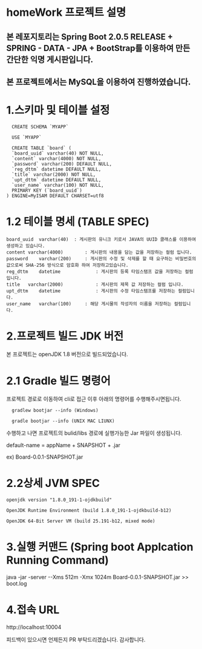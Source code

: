 # homeWork 프로젝트 설명
## 본 레포지토리는 Spring Boot 2.0.5 RELEASE + SPRING - DATA - JPA + BootStrap를 이용하여 만든 간단한 익명 게시판입니다.
 
## 본 프로젝트에서는 MySQL을 이용하여 진행하였습니다.

# 1.스키마 및 테이블 설정
~~~
  CREATE SCHEMA `MYAPP`
  
  USE `MYAPP`
  
  CREATE TABLE `board` (
  `board_uuid` varchar(40) NOT NULL,
  `content` varchar(4000) NOT NULL,
  `password` varchar(200) DEFAULT NULL,
  `reg_dttm` datetime DEFAULT NULL,
  `title` varchar(2000) NOT NULL,
  `upt_dttm` datetime DEFAULT NULL,
  `user_name` varchar(100) NOT NULL,
  PRIMARY KEY (`board_uuid`)
) ENGINE=MyISAM DEFAULT CHARSET=utf8
~~~

# 1.2 테이블 명세 (TABLE SPEC)

~~~
board_uuid	varchar(40)	 : 게시판의 유니크 키로서 JAVA의 UUID 클래스를 이용하여 생성하고 있습니다.	
content	varchar(4000)		 : 게시판의 내용을 담는 값을 저장하는 컬럼 입니다.		
password	varchar(200)	 : 게시판의 수정 및 삭제를 할 때 요구하는 비밀번호의 값으로써 SHA-256 방식으로 암호화 하여 저장하고있습니다.		
reg_dttm	datetime			 : 게시판의 등록 타임스탬프 값을 저장하는 컬럼 입니다.
title	varchar(2000)			 : 게시판의 제목 값 저장하는 컬럼 입니다.
upt_dttm	datetime			 : 게시판의 수정 타임스탬프를 저장하는 컬럼입니다.
user_name	varchar(100)	 : 해당 게시물의 작성자의 이름을 저장하는 컬럼입니다.
~~~

# 2.프로젝트 빌드 JDK 버전
본 프로젝트는 openJDK 1.8 버전으로 빌드되었습니다.

# 2.1 Gradle 빌드 명령어
프로젝트 경로로 이동하여 cli로 접근 이후 아래의 명령어를 수행해주시면됩니다.
~~~
  gradlew bootjar --info (Windows)
  
  gradle bootjar --info (UNIX MAC LIUNX)
~~~
수행하고 나면 프로젝트의 bulid/libs 경로에 실행가능한 Jar 파일이 생성됩니다.

default-name = appName + SNAPSHOT + .jar

ex) Board-0.0.1-SNAPSHOT.jar

# 2.2상세 JVM SPEC
~~~
openjdk version "1.8.0_191-1-ojdkbuild"

OpenJDK Runtime Environment (build 1.8.0_191-1-ojdkbuild-b12)

OpenJDK 64-Bit Server VM (build 25.191-b12, mixed mode)
~~~

# 3.실행 커맨드 (Spring boot Applcation Running Command)
java -jar -server --Xms 512m -Xmx 1024m Board-0.0.1-SNAPSHOT.jar >> boot.log

# 4.접속 URL
http://localhost:10004

피드백이 있으시면 언제든지 PR 부탁드리겠습니다. 감사합니다.
